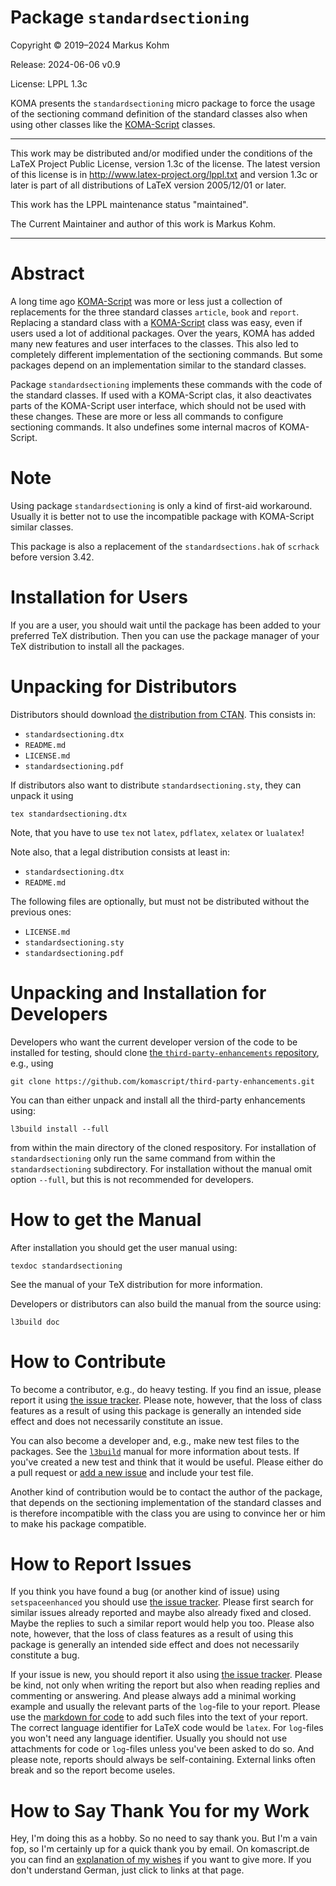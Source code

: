 # Package `standardsectioning`

Copyright © 2019–2024 Markus Kohm

Release: 2024-06-06 v0.9

License: LPPL 1.3c

KOMA presents the `standardsectioning` micro package to force the usage of
the sectioning command definition of the standard classes also when using
other classes like the [KOMA-Script](https://www.ctan.org/pkg/koma-script)
classes.

----------------------------------------------------------------------------

This work may be distributed and/or modified under the conditions of
the LaTeX Project Public License, version 1.3c of the license.
The latest version of this license is in
    http://www.latex-project.org/lppl.txt
and version 1.3c or later is part of all distributions of LaTeX
version 2005/12/01 or later.

This work has the LPPL maintenance status "maintained".

The Current Maintainer and author of this work is Markus Kohm.

----------------------------------------------------------------------------

# Abstract

A long time ago [KOMA-Script](https://www.sourceforge.net/project/koma-script)
was more or less just a collection of replacements for the three standard
classes `article`, `book` and `report`. Replacing a standard class with a
[KOMA-Script](https://www.sourceforge.net/project/koma-script) class was easy,
even if users used a lot of additional packages. Over the years, KOMA has
added many new features and user interfaces to the classes. This also led to
completely different implementation of the sectioning commands. But some
packages depend on an implementation similar to the standard classes.

Package `standardsectioning` implements these commands with the code of the
standard classes. If used with a KOMA-Script clas, it also deactivates parts
of the KOMA-Script user interface, which should not be used with these
changes. These are more or less all commands to configure sectioning
commands. It also undefines some internal macros of KOMA-Script.
 
# Note

Using package `standardsectioning` is only a kind of first-aid
workaround. Usually it is better not to use the incompatible package with
KOMA-Script similar classes.

This package is also a replacement of the `standardsections.hak` of
`scrhack` before version 3.42.

# Installation for Users

If you are a user, you should wait until the package has been added to your
preferred TeX distribution. Then you can use the package manager of your TeX
distribution to install all the packages.

# Unpacking for Distributors

Distributors should download [the distribution from
CTAN](https://www.ctan.org/pkg/standardsectioning). This consists in:

* `standardsectioning.dtx`
* `README.md`
* `LICENSE.md`
* `standardsectioning.pdf`

If distributors also want to distribute `standardsectioning.sty`, they can
unpack it using

    tex standardsectioning.dtx
	
Note, that you have to use `tex` not `latex`, `pdflatex`, `xelatex` or
`lualatex`!

Note also, that a legal distribution consists at least in:

* `standardsectioning.dtx`
* `README.md`

The following files are optionally, but must not be distributed without the
previous ones:

* `LICENSE.md`
* `standardsectioning.sty`
* `standardsectioning.pdf`


# Unpacking and Installation for Developers

Developers who want the current developer version of the code to be installed
for testing, should clone [the `third-party-enhancements`
repository](https://github.com/komascript/third-party-enhancements), e.g.,
using

	git clone https://github.com/komascript/third-party-enhancements.git

You can than either unpack and install all the third-party enhancements using:

	l3build install --full
	
from within the main directory of the cloned respository. For installation of
`standardsectioning` only run the same command from within the
`standardsectioning` subdirectory. For installation without the manual omit
option `--full`, but this is not recommended for developers.

# How to get the Manual

After installation you should get the user manual using:

    texdoc standardsectioning
	
See the manual of your TeX distribution for more information. 

Developers or distributors can also build the manual from the source using:

	l3build doc
	
# How to Contribute

To become a contributor, e.g., do heavy testing. If you find an issue, please
report it using [the issue
tracker](https://github.com/komascript/third-party-enhancements/issues). 
Please note, however, that the loss of class features as a result of using 
this package is generally an intended side effect and does not necessarily
constitute an issue.

You can also become a developer and, e.g., make new test files to the
packages. See the [`l3build`](https://ctan.org/pkg/l3build) manual for more
information about tests. If you've created a new test and think that it would
be useful. Please either do a pull request or [add a new
issue](https://github.com/komascript/third-party-enhancements/issues/new/choose)
and include your test file.

Another kind of contribution would be to contact the author of the package,
that depends on the sectioning implementation of the standard classes and is
therefore incompatible with the class you are using to convince her or him to
make his package compatible.

# How to Report Issues

If you think you have found a bug (or another kind of issue) using
`setspaceenhanced` you should use [the issue
tracker](https://github.com/komascript/third-party-enhancements/issues). Please
first search for similar issues already reported and maybe also already fixed
and closed. Maybe the replies to such a similar report would help you too.
Please also note, however, that the loss of class features as a result of using 
this package is generally an intended side effect and does not necessarily
constitute a bug.

If your issue is new, you should report it also using [the issue
tracker](https://github.com/komascript/third-party-enhancements/issues). Please
be kind, not only when writing the report but also when reading replies and
commenting or answering. And please always add a minimal working example and
usually the relevant parts of the `log`-file to your report. Please use the
[markdown for
code](https://docs.github.com/en/get-started/writing-on-github/working-with-advanced-formatting/creating-and-highlighting-code-blocks)
to add such files into the text of your report. The correct language
identifier for LaTeX code would be `latex`. For `log`-files you won't need any
language identifier. Usually you should not use attachments for code or
`log`-files unless you've been asked to do so. And please note, reports should
always be self-containing. External links often break and so the report become
useles.

# How to Say Thank You for my Work

Hey, I'm doing this as a hobby. So no need to say thank you. But I'm a vain
fop, so I'm certainly up for a quick thank you by email. On komascript.de you
can find an [explanation of my wishes](https://komascript.de/wunschliste) if
you want to give more. If you don't understand German, just click to links at
that page.
